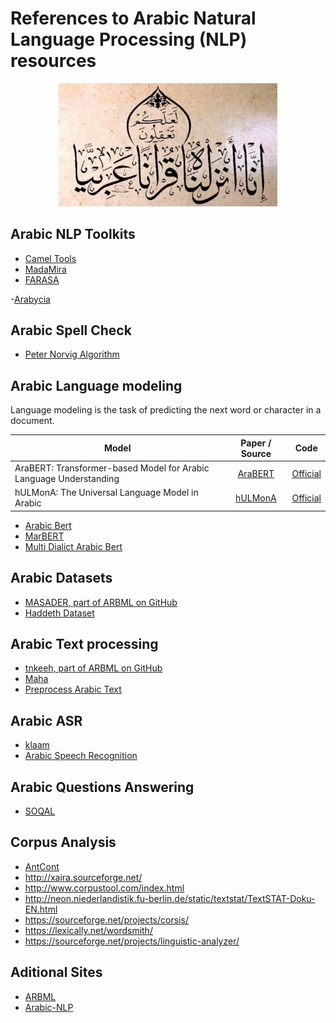 
# References to Arabic Natural Language Processing (NLP) resources

<!-- ![Screenshot](assets/template.jpg) -->

<p align="center">
  <!-- <img src="assets/template.jpg" width="350" title="hover text"> -->
  <img src="assets/template.jpg" width="350" alt="انا أنزلناه قرانا عربيا لعلكم تعقلون">
</p>

## Arabic NLP Toolkits
- [Camel Tools](https://camel-tools.readthedocs.io/en/latest/)
- [MadaMira](https://camel.abudhabi.nyu.edu/madamira/)
- [FARASA](https://farasa.qcri.org/)


-[Arabycia](https://github.com/mohabmes/Arabycia)

## Arabic Spell Check
- [Peter Norvig Algorithm](norvig/)


## Arabic Language modeling

Language modeling is the task of predicting the next word or character in a document.


| Model           | Paper / Source | Code |
| ------------- | :-----:| :-----: |
|AraBERT: Transformer-based Model for Arabic Language Understanding|[AraBERT](https://arxiv.org/abs/2003.00104) | [Official](https://github.com/aub-mind/araBERT) |
|hULMonA: The Universal Language Model in Arabic|[hULMonA](https://aclanthology.org/W19-4608/) | [Official](https://github.com/aub-mind/hULMonA) |

  - [Arabic Bert](https://github.com/alisafaya/Arabic-BERT)
  - [MarBERT](https://github.com/UBC-NLP/marbert)
  - [Multi Dialict Arabic Bert](https://github.com/mawdoo3/Multi-dialect-Arabic-BERT)

## Arabic Datasets
  - [MASADER, part of ARBML on GitHub](https://arbml.github.io/masader/)
  - [Haddeth Dataset](https://github.com/abdelrahmaan/Hadith-Data-Sets)

## Arabic Text processing
  - [tnkeeh, part of ARBML on GitHub](https://github.com/ARBML/tnkeeh)
  - [Maha](https://github.com/TRoboto/Maha)
  - [Preprocess Arabic Text](https://github.com/motazsaad/process-arabic-text)

## Arabic ASR
  - [klaam](https://github.com/ARBML/klaam)
  - [Arabic Speech Recognition](https://github.com/Anwarvic/Arabic-Speech-Recognition)

## Arabic Questions Answering
  - [SOQAL](https://github.com/husseinmozannar/SOQAL)

## Corpus Analysis
  - [AntCont](http://www.laurenceanthony.net/software/antconc/)
  - http://xaira.sourceforge.net/
  - http://www.corpustool.com/index.html
  - http://neon.niederlandistik.fu-berlin.de/static/textstat/TextSTAT-Doku-EN.html
  - https://sourceforge.net/projects/corsis/
  - https://lexically.net/wordsmith/
  - https://sourceforge.net/projects/linguistic-analyzer/


## Aditional Sites
  - [ARBML](https://github.com/ARBML)
  - [Arabic-NLP](https://github.com/topics/arabic-nlp)
